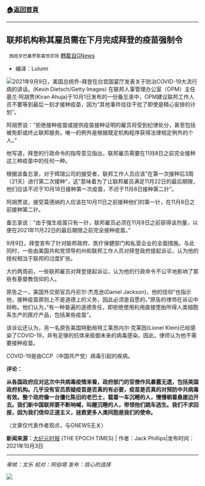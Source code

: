 ###  [:house:返回首頁](https://github.com/ourhimalayas/txt)
---


## 联邦机构称其雇员需在下月完成拜登的疫苗强制令
` 西班牙巴塞罗那喜悦农场` [轉載自GNews](https://gnews.org/zh-hans/1574679/)

- 编译：Lulumi

![](https://assets.gnews.org/wp-content/uploads/2021/10/JOE-BIDEN-2-e1631502366609-1200x633-1.jpg)2021年9月9日，美国总统乔-拜登在白宫国宴厅发表关于防治COVID-19大流行病的讲话。(Kevin Dietsch/Getty Images)
在联邦人事管理办公室（OPM）主任基兰·阿胡贾(Kiran Ahuja)于10月1日发布的一份备忘录中，OPM建议联邦工作人员不要等到最后一刻才接种疫苗，因为”其他事件往往干扰了即使是精心安排的计划”。

阿胡贾说：”拒绝接种疫苗或提供疫苗接种证明的雇员将受到纪律处分，甚至包括被免职或终止联邦服务。唯一的例外是根据既定机构程序获得法律规定例外的个人。”

他写道，拜登的行政命令的指导意见指出，联邦雇员需要在11月8日之前完全接种这三种疫苗中的任何一种。

根据该备忘录，对于辉瑞公司的接受者，联邦工作人员应该”在第一次接种后3周（21天）进行第二次接种”，这”意味着为了让联邦雇员满足11月22日的最后期限，他们应该不迟于10月18日接种第一次疫苗，不迟于11月8日接种第二针”。

阿胡贾说，接受莫德纳的人应该在10月11日之前接种他们的第一针，在11月8日之前接种第二针。

备忘录说：”由于强生疫苗只有一针，联邦雇员必须在11月8日之前获得该剂量，以便在2021年11月22日的最后期限之前完全接种疫苗。”

9月9日，拜登宣布了针对联邦政府、医疗保健部门和私营企业的全面措施。与此同时，一些由美国共和党领导的州和联邦工作人员对拜登政府提起诉讼，认为他的授权相当于联邦的过度扩张。

大约两周前，一些联邦雇员对拜登提起诉讼，认为他的行政命令不公平地影响了那些有基督教信仰的人。

原告之一，美国外交部官员丹尼尔·杰克逊(Daniel Jackson)，他的信仰”也指示他，接种疫苗原则上不是道德上的义务，因此必须是自愿的，”原告的律师在诉讼中辩称。他们认为，”有一种普遍的道德责任，即拒绝使用利用直接堕胎所得人类细胞系生产的医疗产品，包括某些疫苗”。

该诉讼还认为，另一名原告美国特勤局特工莱昂内尔·克莱因(Lionel Klein)已经感染了COVID-19，并有足够的抗体来抵御未来的病毒感染。因此，律师认为他不需要接种疫苗。

COVID-19是由CCP（中国共产党）病毒引起的疾病。

**评论：**

**从各国政府应对这次中共病毒疫情来看，政府部门的官僚作风暴露无遗，包括美国政府机构。几乎没有官员质疑疫苗是否真的有必要，疫苗是否真的对预防中共病毒有效。整个政府像一台僵化陈旧的老巴士，载着一车沉睡的人，慢慢朝着悬崖边开去。我们新中国联邦要不断呐喊，叫醒沉睡的人，带领他们跳车逃生。我们不求回报，因为我们信仰正道主义，拯救更多人类同胞是我们的使命。**

（文章仅代表作者观点，与GNEWS无关）

**新闻来源：**[大纪元时报](https://www.theepochtimes.com/federal-agency-bidens-vaccine-mandate-for-federal-workers-can-be-enforced-next-month_4029386.html) (THE EPOCH TIMES) | 作者：Jack Phillips|发布时间：2021年10月3日

* * *

*审核：文乐
校对：阿伯塔
发布：信心的选择*

![](https://assets.gnews.org/wp-content/uploads/2021/09/GNEWS_CH.-1-1.jpeg)
